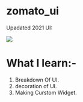 # zomato_ui

Upadated 2021 UI:

<image src="https://github.com/pranjulknit/zomato_ui/blob/dev2/lib/Updated_ui.jpg">
  
  
# What I learn:-
  
 1. Breakdown Of UI.
 2. decoration of UI.
 3. Making Curstom Widget.
 
